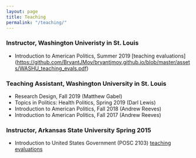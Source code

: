 ```yaml
---
layout: page
title: Teaching
permalink: "/teaching/"
---
```

### Instructor, Washington Univeristy in St. Louis
* Introduction to American Politics, Summer 2019 [teaching evaluations] (https://github.com/BryantJMoy/bryantjmoy.github.io/blob/master/assets/WASHU_teaching_evals.pdf)


### Teaching Assistant, Washington University in St. Louis
* Research Design, Fall 2019 (Matthew Gabel)
* Topics in Politics: Health Politics, Spring 2019 (Darl Lewis)
* Introduction to American Politics, Fall 2018 (Andrew Reeves)
* Introduction to American Politics, Fall 2017 (Andrew Reeves)


### Instructor, Arkansas State University Spring 2015
* Introduction to United States Government (POSC 2103) [teaching evaluations](https://github.com/BryantJMoy/bryantjmoy.github.io/blob/master/assets/ASTATE_teaching_evals.pdf)



